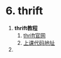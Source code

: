 # 6. thrift

1. **thrift教程**
   1. [thrift官网](https://thrift.apache.org/)
   2. [上课代码地址](https://git.acwing.com/yxc/thrift_lesson)
2. 